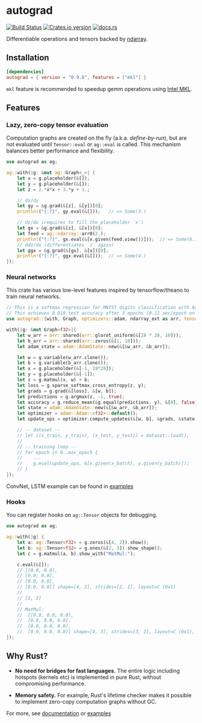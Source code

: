 # autograd

[![Build Status](https://travis-ci.org/raskr/rust-autograd.svg?branch=master)](https://travis-ci.org/raskr/rust-autograd)
[![Crates.io version](http://meritbadge.herokuapp.com/autograd)](https://crates.io/crates/autograd)
[![docs.rs](https://docs.rs/autograd/badge.svg)](https://docs.rs/autograd/)

Differentiable operations and tensors backed by [ndarray](https://github.com/rust-ndarray/ndarray).

## Installation
``` toml
[dependencies]
autograd = { version = "0.9.8", features = ["mkl"] }
```
`mkl` feature is recommended to speedup gemm operations using [Intel MKL](https://software.intel.com/en-us/mkl).

## Features
### Lazy, zero-copy tensor evaluation
Computation graphs are created on the fly (a.k.a. *define-by-run*), but are not evaluated until `Tensor::eval` or `ag::eval` is called.
This mechanism balances better performance and flexibility.
 ```rust
 use autograd as ag;

 ag::with(|g: &mut ag::Graph<_>| {
     let x = g.placeholder(&[]);
     let y = g.placeholder(&[]);
     let z = 2.*x*x + 3.*y + 1.;

     // dz/dy
     let gy = &g.grad(&[z], &[y])[0];
     println!("{:?}", gy.eval(&[]));   // => Some(3.)

     // dz/dx (requires to fill the placeholder `x`)
     let gx = &g.grad(&[z], &[x])[0];
     let feed = ag::ndarray::arr0(2.);
     println!("{:?}", gx.eval(&[x.given(feed.view())]));  // => Some(8.)
     // ddz/dx (differentiates `z` again)
     let ggx = &g.grad(&[gx], &[x])[0];
     println!("{:?}", ggx.eval(&[]));  // => Some(4.)
 });
 ```

 ### Neural networks
 This crate has various low-level features inspired by tensorflow/theano to train neural networks.
 ```rust
 // This is a softmax regression for MNIST digits classification with Adam.
 // This achieves 0.918 test accuracy after 3 epochs (0.11 sec/epoch on 2.7GHz Intel Core i5).
 use autograd::{with, Graph, optimizers::adam, ndarray_ext as arr, tensor::Variable};

 with(|g: &mut Graph<f32>|{
     let w_arr = arr::shared(arr::glorot_uniform(&[28 * 28, 10]));
     let b_arr = arr::shared(arr::zeros(&[1, 10]));
     let adam_state = adam::AdamState::new(&[&w_arr, &b_arr]);

     let w = g.variable(w_arr.clone());
     let b = g.variable(b_arr.clone());
     let x = g.placeholder(&[-1, 28*28]);
     let y = g.placeholder(&[-1]);
     let z = g.matmul(x, w) + b;
     let loss = g.sparse_softmax_cross_entropy(z, y);
     let grads = g.grad(&[loss], &[w, b]);
     let predictions = g.argmax(z, -1, true);
     let accuracy = g.reduce_mean(&g.equal(predictions, y), &[0], false);
     let state = adam::AdamState::new(&[&w_arr, &b_arr]);
     let optimizer = adam::Adam::<f32>::default();
     let update_ops = optimizer.compute_updates(&[w, b], &grads, &state, g);

     // -- dataset --
     // let ((x_train, y_train), (x_test, y_test)) = dataset::load();
     //
     // -- training loop --
     // for epoch in 0..max_epoch {
     //    ...
     //    g.eval(update_ops, &[x.given(x_batch), y.given(y_batch)]);
     // }
 });
 ```

 ConvNet, LSTM example can be found in [examples](https://github.com/raskr/rust-autograd/tree/master/examples)

 ### Hooks
 You can register hooks on `ag::Tensor` objects for debugging.
 ```rust
 use autograd as ag;

 ag::with(|g| {
     let a: ag::Tensor<f32> = g.zeros(&[4, 2]).show();
     let b: ag::Tensor<f32> = g.ones(&[2, 3]).show_shape();
     let c = g.matmul(a, b).show_with("MatMul:");

     c.eval(&[]);
     // [[0.0, 0.0],
     // [0.0, 0.0],
     // [0.0, 0.0],
     // [0.0, 0.0]] shape=[4, 2], strides=[2, 1], layout=C (0x1)
     //
     // [2, 3]
     //
     // MatMul:
     //  [[0.0, 0.0, 0.0],
     //  [0.0, 0.0, 0.0],
     //  [0.0, 0.0, 0.0],
     //  [0.0, 0.0, 0.0]] shape=[4, 3], strides=[3, 1], layout=C (0x1), dynamic ndim=2
 });
 ```

## Why Rust?

- **No need for bridges for fast languages.**
The entire logic including hotspots (kernels etc) is implemented in pure Rust,
without compromising performance.

- **Memory safety.** For example, Rust's lifetime checker makes it possible to implement zero-copy computation graphs without GC.

For more, see [documentation](https://docs.rs/autograd/) or
[examples](https://github.com/raskr/rust-autograd/tree/master/examples)

